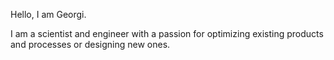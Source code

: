 Hello, I am Georgi.

I am a scientist and engineer with a passion for optimizing existing products and processes or designing new ones.

<!---
gtancev/gtancev is a ✨ special ✨ repository because its `README.md` (this file) appears on your GitHub profile.
You can click the Preview link to take a look at your changes.
--->
